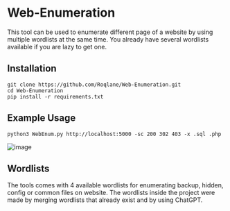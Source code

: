 # Web-Enumeration
[comment]: <brief description>
This tool can be used to enumerate different page of a website by using multiple wordlists at the same time. You already have several wordlists available if you are lazy to get one. 

## Installation

```
git clone https://github.com/Roqlane/Web-Enumeration.git
cd Web-Enumeration
pip install -r requirements.txt
```

## Example Usage

`python3 WebEnum.py http://localhost:5000 -sc 200 302 403 -x .sql .php`

![image](https://github.com/user-attachments/assets/31edb953-ccbd-484d-9e3c-dd20f7b271e2)

## Wordlists

The tools comes with 4 available wordlists for enumerating backup, hidden, config or common files on website. The wordlists inside the project were made by merging wordlists that already exist and by using ChatGPT.
